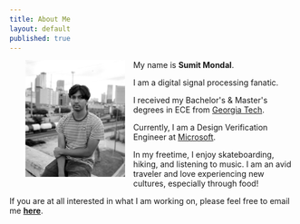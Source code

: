 ```yaml
---
title: About Me
layout: default
published: true
---
```

<img src="/images/thatsme_1.jpg" style="width: 35%; float:left;margin:0em 1em 1em 2em;" alt="Sumit" />

My name is **Sumit Mondal**.

I am a digital signal processing fanatic.

I received my Bachelor's & Master's degrees in ECE from [Georgia Tech](https://www.ece.gatech.edu/).

Currently, I am a Design Verification Engineer at [Microsoft](https://azure.microsoft.com/en-us/services/quantum/).

In my freetime, I enjoy skateboarding, hiking, and listening to music. I am an avid traveler and love experiencing new cultures, especially through food!

If you are at all interested in what I am working on, please feel free to email me [__here__](mailto:sumitmondal@gatech.edu).



